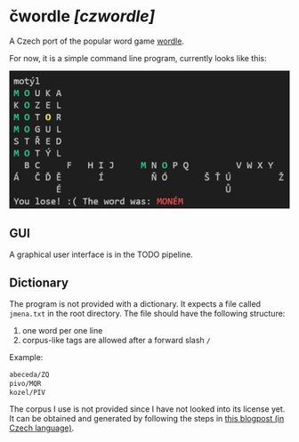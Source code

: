 # čwordle _[czwordle]_

A Czech port of the popular word game [wordle](https://www.powerlanguage.co.uk/wordle/).

For now, it is a simple command line program, currently looks like this:

![terminal czwordle showcase](https://github.com/hojdars/czwordle/blob/master/czwordle.png)

## GUI

A graphical user interface is in the TODO pipeline.

## Dictionary

The program is not provided with a dictionary. It expects a file called `jmena.txt` in the root directory. The file should have the following structure:

1. one word per one line
2. corpus-like tags are allowed after a forward slash `/`

Example:

```
abeceda/ZQ
pivo/MQR
kozel/PIV
```

The corpus I use is not provided since I have not looked into its license yet. It can be obtained and generated by following the steps in [this blogpost (in Czech language)](http://szj.cz/seznam-ceskych-podstatnych-jmen/).
